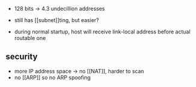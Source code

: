 - 128 bits -> 4.3 undecillion addresses
- still has [[subnet]]ting, but easier?

- during normal startup, host will receive link-local address before actual routable one

## security
- more IP address space -> no [[NAT]], harder to scan
- no [[ARP]] so no ARP spoofing